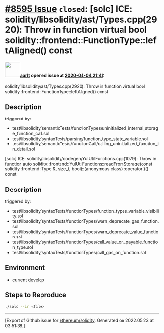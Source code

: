 # [\#8595 Issue](https://github.com/ethereum/solidity/issues/8595) `closed`: [solc] ICE: solidity/libsolidity/ast/Types.cpp(2920): Throw in function virtual bool solidity::frontend::FunctionType::leftAligned() const

#### <img src="https://avatars.githubusercontent.com/u/5008794?u=2b1535698cd924c4fbc8a5c005f1c0e01e7de991&v=4" width="50">[aarlt](https://github.com/aarlt) opened issue at [2020-04-04 21:41](https://github.com/ethereum/solidity/issues/8595):

solidity/libsolidity/ast/Types.cpp(2920): Throw in function virtual bool solidity::frontend::FunctionType::leftAligned() const

## Description

triggered by:
- test/libsolidity/semanticTests/functionTypes/uninitialized_internal_storage_function_call.sol
- test/libsolidity/syntaxTests/parsing/function_type_state_variable.sol
- test/libsolidity/semanticTests/functionCall/calling_uninitialized_function_in_detail.sol

[solc] ICE: solidity/libsolidity/codegen/YulUtilFunctions.cpp(1079): Throw in function auto solidity::frontend::YulUtilFunctions::readFromStorage(const solidity::frontend::Type &, size_t, bool)::(anonymous class)::operator()() const

## Description

triggered by:
- test/libsolidity/syntaxTests/functionTypes/function_types_variable_visibility.sol
- test/libsolidity/syntaxTests/functionTypes/warn_deprecate_gas_function.sol
- test/libsolidity/syntaxTests/functionTypes/warn_deprecate_value_function.sol
- test/libsolidity/syntaxTests/functionTypes/call_value_on_payable_function_type.sol
- test/libsolidity/syntaxTests/functionTypes/call_gas_on_function.sol


## Environment

- current develop

## Steps to Reproduce

```sh
./solc --ir <file>
```




-------------------------------------------------------------------------------



[Export of Github issue for [ethereum/solidity](https://github.com/ethereum/solidity). Generated on 2022.05.23 at 03:51:38.]
